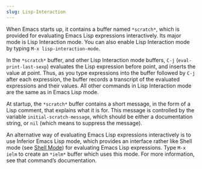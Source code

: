 ```yaml
---
slug: Lisp-Interaction
---
```


When Emacs starts up, it contains a buffer named `*scratch*`, which is provided for evaluating Emacs Lisp expressions interactively. Its major mode is Lisp Interaction mode. You can also enable Lisp Interaction mode by typing `M-x lisp-interaction-mode`.

In the `*scratch*` buffer, and other Lisp Interaction mode buffers, `C-j` (`eval-print-last-sexp`) evaluates the Lisp expression before point, and inserts the value at point. Thus, as you type expressions into the buffer followed by `C-j` after each expression, the buffer records a transcript of the evaluated expressions and their values. All other commands in Lisp Interaction mode are the same as in Emacs Lisp mode.

At startup, the `*scratch*` buffer contains a short message, in the form of a Lisp comment, that explains what it is for. This message is controlled by the variable `initial-scratch-message`, which should be either a documentation string, or `nil` (which means to suppress the message).

An alternative way of evaluating Emacs Lisp expressions interactively is to use Inferior Emacs Lisp mode, which provides an interface rather like Shell mode (see [Shell Mode](Shell-Mode)) for evaluating Emacs Lisp expressions. Type `M-x ielm` to create an `*ielm*` buffer which uses this mode. For more information, see that command’s documentation.
